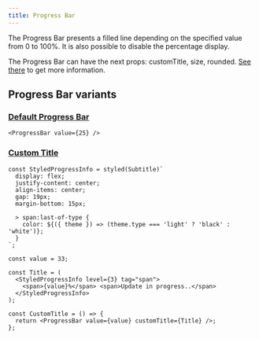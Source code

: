 ```yaml
---
title: Progress Bar
---
```


The Progress Bar presents a filled line depending on the specified value from 0 to 100%. It is also possible to disable the percentage display.

The Progress Bar can have the next props: customTitle, size, rounded. [See there](/storybook/?path=/docs/core-progress-progressbar--docs) to get more information.

## Progress Bar variants

### [Default Progress Bar](/storybook/?path=/story/core-progress-progressbar--default)

```tsx
<ProgressBar value={25} />
```

### [Custom Title](/storybook/?path=/story/core-progress-progressbar--custom-title)

```tsx
const StyledProgressInfo = styled(Subtitle)`
  display: flex;
  justify-content: center;
  align-items: center;
  gap: 19px;
  margin-bottom: 15px;

  > span:last-of-type {
    color: ${({ theme }) => (theme.type === 'light' ? 'black' : 'white')};
  }
`;

const value = 33;

const Title = (
  <StyledProgressInfo level={3} tag="span">
    <span>{value}%</span> <span>Update in progress..</span>
  </StyledProgressInfo>
);

const CustomTitle = () => {
  return <ProgressBar value={value} customTitle={Title} />;
};
```
